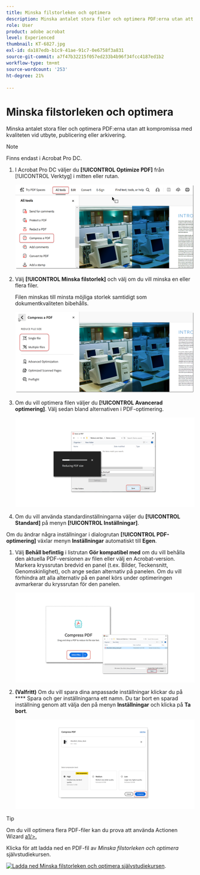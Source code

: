 ```yaml
---
title: Minska filstorleken och optimera
description: Minska antalet stora filer och optimera PDF:erna utan att kompromissa med kvaliteten vid utbyte, publicering eller arkivering
role: User
product: adobe acrobat
level: Experienced
thumbnail: KT-6827.jpg
exl-id: da187edb-b1c9-41ae-91c7-0e6758f3a831
source-git-commit: a7f47b32215f057ed233b4b96f34fcc4187ed1b2
workflow-type: tm+mt
source-wordcount: '253'
ht-degree: 21%

---
```


# Minska filstorleken och optimera

Minska antalet stora filer och optimera PDF:erna utan att kompromissa med kvaliteten vid utbyte, publicering eller arkivering.

>[!NOTE]
>
>Finns endast i Acrobat Pro DC.

1. I Acrobat Pro DC väljer du **[!UICONTROL Optimize PDF]** från [!UICONTROL Verktyg] i mitten eller rutan.

   ![Reducera steg 1](../assets/Reduce_1.png)

1. Välj **[!UICONTROL Minska filstorlek]** och välj om du vill minska en eller flera filer.

   Filen minskas till minsta möjliga storlek samtidigt som dokumentkvaliteten bibehålls.

   ![Reducera steg 2](../assets/Reduce_2.png)

1. Om du vill optimera filen väljer du **[!UICONTROL Avancerad optimering]**. Välj sedan bland alternativen i PDF-optimering.

   ![Reducera steg 3](../assets/Reduce_3.png)

1. Om du vill använda standardinställningarna väljer du **[!UICONTROL Standard]** på menyn **[!UICONTROL Inställningar]**.

Om du ändrar några inställningar i dialogrutan **[!UICONTROL PDF-optimering]** växlar menyn **Inställningar** automatiskt till **Egen**.

1. Välj **Behåll befintlig** i listrutan **Gör kompatibel med** om du vill behålla den aktuella PDF-versionen av filen eller välj en Acrobat-version. Markera kryssrutan bredvid en panel (t.ex. Bilder, Teckensnitt, Genomskinlighet), och ange sedan alternativ på panelen. Om du vill förhindra att alla alternativ på en panel körs under optimeringen avmarkerar du kryssrutan för den panelen.

   ![Reducera steg 5](../assets/Reduce_5.png)

1. **(Valfritt)** Om du vill spara dina anpassade inställningar klickar du på  **** Spara och ger inställningarna ett namn. Du tar bort en sparad inställning genom att välja den på menyn **Inställningar** och klicka på **Ta bort**.

   ![Reducera steg 6](../assets/Reduce_6.png)

>[!TIP]
>
>Om du vill optimera flera PDF-filer kan du prova att använda Actionen Wizard [a1/>.](../advanced-tasks/action.md)

Klicka för att ladda ned en PDF-fil av *Minska filstorleken och optimera* självstudiekursen.

[![Ladda ned Minska filstorleken och optimera självstudiekursen](../assets/acrobat_PDF_96.png)](../assets/AcrobatDCReduce.pdf).
